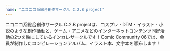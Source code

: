 ```yaml
---
name: "ニコニコ系総合創作サークル C.2.B project"
---
```

ニコニコ系総合創作サークル C.2.B projectは、コスプレ・DTM・イラスト・小説のような創作活動と、ゲーム・アニメなどのインターネットコンテンツ同好活動の2つを軸にしているインカレサークルです！Comic Community 06では、会員が制作したコンピレーションアルバム、イラスト本、文字本を頒布します！ 

